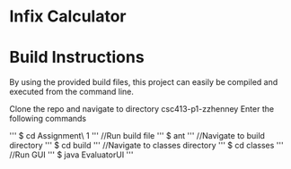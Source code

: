 # Infix Calculator

# Build Instructions

By using the provided build files, this project can easily be compiled and executed from the command line.

Clone the repo and navigate to directory csc413-p1-zzhenney
Enter the following commands

'''
$ cd Assignment\ 1
'''
//Run build file
'''
$ ant
'''	
//Navigate to build directory
'''
$ cd build
'''
//Navigate to classes directory
'''
$ cd classes
'''
//Run GUI
'''
$ java EvaluatorUI
'''
